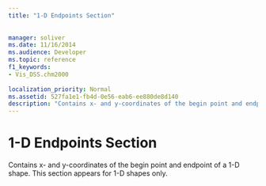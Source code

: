 ```yaml
---
title: "1-D Endpoints Section"
 
 
manager: soliver
ms.date: 11/16/2014
ms.audience: Developer
ms.topic: reference
f1_keywords:
- Vis_DSS.chm2000
 
localization_priority: Normal
ms.assetid: 527fa1e1-fb4d-0e56-eab6-ee880de8d140
description: "Contains x- and y-coordinates of the begin point and endpoint of a 1-D shape. This section appears for 1-D shapes only."
---
```


# 1-D Endpoints Section

Contains x- and y-coordinates of the begin point and endpoint of a 1-D shape. This section appears for 1-D shapes only.
  

